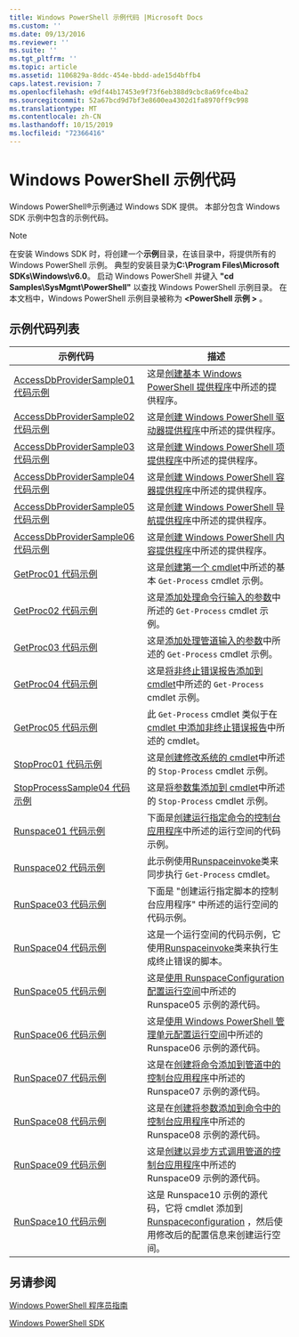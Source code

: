 ```yaml
---
title: Windows PowerShell 示例代码 |Microsoft Docs
ms.custom: ''
ms.date: 09/13/2016
ms.reviewer: ''
ms.suite: ''
ms.tgt_pltfrm: ''
ms.topic: article
ms.assetid: 1106829a-8ddc-454e-bbdd-ade15d4bffb4
caps.latest.revision: 7
ms.openlocfilehash: e9df44b17453e9f73f6eb388d9cbc8a69fce4ba2
ms.sourcegitcommit: 52a67bcd9d7bf3e8600ea4302d1fa8970ff9c998
ms.translationtype: MT
ms.contentlocale: zh-CN
ms.lasthandoff: 10/15/2019
ms.locfileid: "72366416"
---
```

# <a name="windows-powershell-sample-code"></a>Windows PowerShell 示例代码

Windows PowerShell®示例通过 Windows SDK 提供。 本部分包含 Windows SDK 示例中包含的示例代码。

> [!NOTE]
> 在安装 Windows SDK 时，将创建一个**示例**目录，在该目录中，将提供所有的 Windows PowerShell 示例。 典型的安装目录为**C:\Program Files\Microsoft SDKs\Windows\v6.0**。
> 启动 Windows PowerShell 并键入 **"cd Samples\SysMgmt\PowerShell"** 以查找 Windows PowerShell 示例目录。 在本文档中，Windows PowerShell 示例目录被称为 **\<PowerShell 示例 >** 。

## <a name="sample-code-listing"></a>示例代码列表

|示例代码|描述|
|-----------------|-----------------|
|[AccessDbProviderSample01 代码示例](./accessdbprovidersample01-code-sample.md)|这是[创建基本 Windows PowerShell 提供程序](./creating-a-basic-windows-powershell-provider.md)中所述的提供程序。|
|[AccessDbProviderSample02 代码示例](./accessdbprovidersample02-code-sample.md)|这是[创建 Windows PowerShell 驱动器提供程序](./creating-a-windows-powershell-drive-provider.md)中所述的提供程序。|
|[AccessDbProviderSample03 代码示例](./accessdbprovidersample03-code-sample.md)|这是[创建 Windows PowerShell 项提供程序](./creating-a-windows-powershell-item-provider.md)中所述的提供程序。|
|[AccessDbProviderSample04 代码示例](./accessdbprovidersample04-code-sample.md)|这是[创建 Windows PowerShell 容器提供程序](./creating-a-windows-powershell-container-provider.md)中所述的提供程序。|
|[AccessDbProviderSample05 代码示例](./accessdbprovidersample05-code-sample.md)|这是[创建 Windows PowerShell 导航提供程序](./creating-a-windows-powershell-navigation-provider.md)中所述的提供程序。|
|[AccessDbProviderSample06 代码示例](./accessdbprovidersample06-code-sample.md)|这是[创建 Windows PowerShell 内容提供程序](./creating-a-windows-powershell-content-provider.md)中所述的提供程序。|
|[GetProc01 代码示例](./getproc01-code-samples.md)|这是[创建第一个 cmdlet](../cmdlet/creating-a-cmdlet-without-parameters.md)中所述的基本 `Get-Process` cmdlet 示例。|
|[GetProc02 代码示例](./getproc02-code-samples.md)|这是[添加处理命令行输入的参数](../cmdlet/adding-parameters-that-process-command-line-input.md)中所述的 `Get-Process` cmdlet 示例。|
|[GetProc03 代码示例](./getproc03-code-samples.md)|这是[添加处理管道输入的参数](../cmdlet/adding-parameters-that-process-pipeline-input.md)中所述的 `Get-Process` cmdlet 示例。|
|[GetProc04 代码示例](./getproc04-code-samples.md)|这是[将非终止错误报告添加到 cmdlet](../cmdlet/adding-non-terminating-error-reporting-to-your-cmdlet.md)中所述的 `Get-Process` cmdlet 示例。|
|[GetProc05 代码示例](./getproc05-code-samples.md)|此 `Get-Process` cmdlet 类似于在[cmdlet 中添加非终止错误报告](../cmdlet/adding-non-terminating-error-reporting-to-your-cmdlet.md)中所述的 cmdlet。|
|[StopProc01 代码示例](./stopproc01-code-samples.md)|这是[创建修改系统的 cmdlet](../cmdlet/creating-a-cmdlet-that-modifies-the-system.md)中所述的 `Stop-Process` cmdlet 示例。|
|[StopProcessSample04 代码示例](./stopprocesssample04-code-samples.md)|这是[将参数集添加到 cmdlet](../cmdlet/adding-parameter-sets-to-a-cmdlet.md)中所述的 `Stop-Process` cmdlet 示例。|
|[Runspace01 代码示例](./runspace01-code-samples.md)|下面是[创建运行指定命令的控制台应用程序](/dotnet/csharp/programming-guide/inside-a-program/hello-world-your-first-program)中所述的运行空间的代码示例。|
|[Runspace02 代码示例](./runspace02-code-samples.md)|此示例使用[Runspaceinvoke](/dotnet/api/System.Management.Automation.RunspaceInvoke)类来同步执行 `Get-Process` cmdlet。|
|[RunSpace03 代码示例](./runspace03-code-samples.md)|下面是 "创建运行指定脚本的控制台应用程序" 中所述的运行空间的代码示例。|
|[RunSpace04 代码示例](./runspace04-code-samples.md)|这是一个运行空间的代码示例，它使用[Runspaceinvoke](/dotnet/api/System.Management.Automation.RunspaceInvoke)类来执行生成终止错误的脚本。|
|[RunSpace05 代码示例](./runspace05-code-sample.md)|这是[使用 RunspaceConfiguration 配置运行空间](https://msdn.microsoft.com/en-us/42681d19-2d05-4975-befd-afb1990e79b2)中所述的 Runspace05 示例的源代码。|
|[RunSpace06 代码示例](./runspace06-code-sample.md)|这是[使用 Windows PowerShell 管理单元配置运行空间](https://msdn.microsoft.com/en-us/a7289ee8-9732-49ee-91c7-d533e9538b83)中所述的 Runspace06 示例的源代码。|
|[RunSpace07 代码示例](./runspace07-code-sample.md)|这是在[创建将命令添加到管道中的控制台应用程序](https://msdn.microsoft.com/en-us/01eb7808-e97b-4905-80be-9e2fa38c262e)中所述的 Runspace07 示例的源代码。|
|[RunSpace08 代码示例](./runspace08-code-sample.md)|这是在[创建将参数添加到命令中的控制台应用程序](https://msdn.microsoft.com/en-us/848b2b46-60f1-4a86-b448-cfc7c0cccfba)中所述的 Runspace08 示例的源代码。|
|[RunSpace09 代码示例](./runspace09-code-sample.md)|这是[创建以异步方式调用管道的控制台应用程序](https://msdn.microsoft.com/en-us/198c1c94-2a06-457e-93ce-c0d910618e47)中所述的 Runspace09 示例的源代码。|
|[RunSpace10 代码示例](./runspace10-code-sample.md)|这是 Runspace10 示例的源代码，它将 cmdlet 添加到[Runspaceconfiguration](/dotnet/api/System.Management.Automation.Runspaces.RunspaceConfiguration) ，然后使用修改后的配置信息来创建运行空间。|

## <a name="see-also"></a>另请参阅

[Windows PowerShell 程序员指南](./windows-powershell-programmer-s-guide.md)

[Windows PowerShell SDK](../windows-powershell-reference.md)